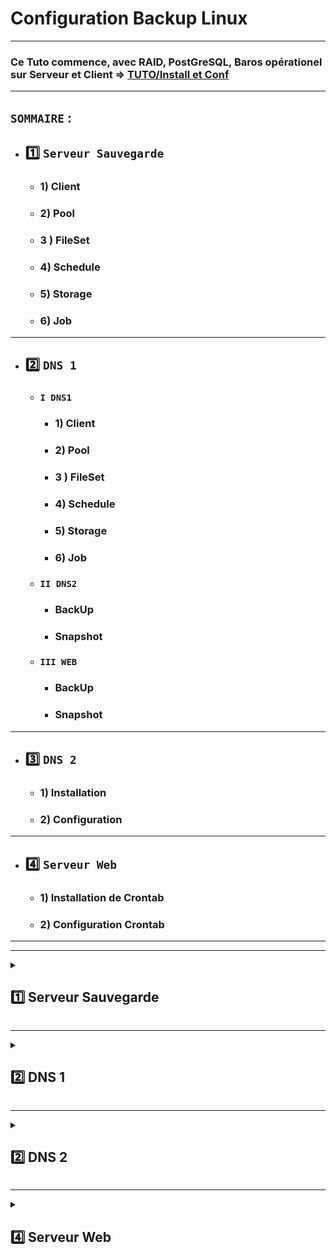 # Configuration Backup Linux

---

### Ce Tuto commence, avec RAID, PostGreSQL, Baros opérationel sur Serveur et Client  => [TUTO/Install et Conf](https://github.com/NALSED/TUTO/tree/main/PERSO/Bareos)

---

## `SOMMAIRE` : 

* ## 1️⃣ `Serveur Sauvegarde`

   * ### 1) Client

   * ### 2) Pool

   * ### 3 ) FileSet

   * ### 4) Schedule

   * ### 5) Storage

   * ### 6) Job

---

* ## 2️⃣ `DNS 1`

   * ### `I DNS1`
  
      * ### 1) Client

      * ### 2) Pool

      * ### 3 ) FileSet

      * ### 4) Schedule

      * ### 5) Storage

      * ### 6) Job
    
    * ### `II DNS2 `
       * ### BackUp
       * ### Snapshot
    
    * ### `III WEB`
       * ### BackUp
       * ### Snapshot


---

* ## 3️⃣ `DNS 2`

   * ### 1) Installation 
 
   * ### 2) Configuration 
   

---

* ## 4️⃣ `Serveur Web`

    * ### 1) Installation de Crontab
 
    * ### 2) Configuration Crontab
   
 
   
---
---



<details>
<summary>
<h2>
1️⃣ Serveur Sauvegarde
</h2>
</summary>

# IP `192.168.0.141`

### 1) Client /etc/bareos/bareos-dir.d/client/bareos-fd.conf

	Client {
  		Name = bareos-fd
  	Description = "Client resource of the Director itself."
  	Address = localhost
  	Password = "ovLMok3+oAco4yStWjc7IDCdll89/ecfz3vhXEconEoB"          # password for FileDaemon
		}

---

### 2) Pool FULL un par mois /etc/bareos/bareos-dir.d/pool/poolsaveback.conf

    Pool {
        Name = poolsaveback
        Pool Type = Backup
        Recycle = yes
        AutoPrune = yes

    # Garder les volumes (Full et Incrémentaux) pendant 60 jours
    Volume Retention = 60 days

    # Un volume peut être utilisé pendant 30 jours
        Volume Use Duration = 30 days

    # Maximum de 12 volumes
        Maximum Volumes = 12

    # Le volume deviens recyclable après 1 jour, donc à la prochaine sauvegarde
        Volume Retention = 1d

    # Recyclage des volumes
        Recycle = yes

    # Format du label des volumes
        Label Format = BackupSave-
    }


--- 
### 3 ) FileSet /etc/bareos/bareos-dir.d/fileset/filesaveback.conf

     		 FileSet {
                # Nom du FileSet
                Name = filesaveback


                # A inclure pour la sauvegarde
                Include {

                        Options {

                                # Utilise MD5 pour vérifier les fichiers
                                signature = MD5

                                # Ne met pas à jour l'horodatage des fichiers
                                noatime = yes



                                }

                                File = "/home/sednal/bareos"
                                File = "/etc/bareos"
                                }


                                # exclu de la sauvegarde
                                Exclude {

                                        File = "/etc/bareos/.rndpwd"
                                        File = "/home/sednal/.bash_history"
                                        File = "/home/sednal/.bash_logout"
                                        File = "/home/sednal/.bashrc"
                                        File = "/home/sednal/.local"
                                        File = "/home/sednal/.profile"
                                        File = "/home/sednal/.wget-hsts"
					File = "/home/sednal/SnapshotSave"
                                        }

        }

---

### 4) Schedule /etc/bareos/bareos-dir.d/schedule/schsaveback.conf


		Schedule {
                        Name = schsaveback

                        # Full chaque 1er dimanche du mois
                        Run = Full 1st sun at 12:30

                        # Incrémental les autres dimanches
                        Run = Incremental 2nd-5th sun at 12:30
                        }



---
### 5) Storage /etc/bareos/bareos-dir.d/storage/storsaveback.conf

    Storage {
      Name = storsaveback
      Address = 192.168.0.141                # N.B. Use a fully qualified name here (do not use "localhost" here).
      Password = "ZsjQIPmoToPcOM7NSAXu5R84VyRSsD68osZfCHCdu+D/"
      Device = RAID
      Media Type = File
    }

---

### 6) Job /etc/bareos/bareos-dir.d/job/jobsaveback.conf



		Job {
                Name = jobsaveback
                Type = Backup
                Client = bareos-fd
                FileSet = filesaveback
                Schedule = schsaveback
                Storage = storsaveback
                Pool = poolsaveback
                Messages = Standard
                Priority = 10
                }

</details>

---

<details>
<summary>
<h2>
2️⃣ DNS 1
</h2>
</summary>

## Cette partie contient plusieurs sous-partie, du fait du transferts des Sauvegardes et Snapshot de DNS2 et WEB ers DNS1.
## Ces sous partie seront organisées de la manières suivante :

* ## `I) DNS1` Backup Uniquement , snapshot dispo [ici](https://github.com/NALSED/TUTO/blob/main/PERSO/SAUVEGARDE/SNAPSHOT/Linux.md#ii-sauvegarde-sur-serveur-bareos-3)

* ## `II) DNS2`=> BackUp et Snapshot Réalisé ici car les données sont à présente et "Récoltable" par Bareos sur DNS1

* ## `III) WEB`=> BackUp et Snapshot Réalisé ici car les données sont à présente et "Récoltable" par Bareos sur DNS1


<details>
<summary>
<h2>
I DNS1
</h2>
</summary>

# IP `192.168.0.241`

### Ce Tuto commence après l'intallation du client sur le rasberry-pi voir [ici](https://github.com/NALSED/TUTO/blob/main/PERSO/Bareos/-5-Installation-Client.md#2%EF%B8%8F%E2%83%A3-instalation-client-bareos-linux-1)



### 1) Client /etc/bareos/bareos-dir.d/client/dns1.conf

      	Client {
        	Name = DNS1-fd
       		Address = 192.168.0.241
        	FDPort = 9102
        	Catalog = MyCatalog
        	Password = "sednal"
        	}


---

### 2) Pool FULL un par mois fev jun et oct  /etc/bareos/bareos-dir.d/pool/pooldns1back.conf

    Pool {
        Name = pooldns1back
        Pool Type = Backup
        Recycle = yes
        AutoPrune = yes

    # Garder les volumes (Full et Incrémentaux) pendant 60 jours
    Volume Retention = 60 days

    # Un volume peut être utilisé pendant 30 jours
        Volume Use Duration = 30 days

    # Maximum de 12 volumes
        Maximum Volumes = 12

    # 1 job par volume
        Maximum Volume Jobs = 1

    # Format du label des volumes
        Label Format = BackupDns1-
    }  


--- 
### 3 ) FileSet /etc/bareos/bareos-dir.d/fileset/filedns1back.conf

     	FileSet {

        # Nom du FileSet
        Name = filedns1back
                # A inclure pour la sauvegarde
                Include {

                        Options {
                        # Ne met pas à jour l'horodatage des fichiers
                        noatime = yes
                        # Utilise MD5 pour vérifier les fichiers
                        signature = MD5

                                }
                                File = /home/sednal
                                }
                # Exclu de la sauvegarde
                Exclude {
                        File = /home/sednal/.wget-hsts
                        File = /home/sednal/.bash_history
                        File = /home/sednal/.profile
                        File = /home/sednal/.bashrc
                        File = /home/sednal/.bash_logout
                        File = /home/sednal/.local
                        File = /home/sednal/.lesshst
                        File = /home/sednal/TotalDNS2
                        File = /home/sednal/SnapshotDNS1
                        File = /home/sednal/TotalWeb
                        }



        }



        }


---

### 4) Schedule /etc/bareos/bareos-dir.d/schedule/schdns1back.conf


		Schedule {
        		Name = schdns1back

        		# Full chaque 1er dimanche du mois de fevrier juin et octobre
       			 Run = Full 1st sun at 10:30 feb
        		 Run = Full 1st sun at 10:30 jun
        		 Run = Full 1st sun at 10:30 oct
       			 }
---
### 5) Storage /etc/bareos/bareos-dir.d/storage/stordns1back.conf

    Storage {
      Name = stordns1back
      Address = 192.168.0.141                # N.B. Use a fully qualified name here (do not use "localhost" here).
      Password = "ZsjQIPmoToPcOM7NSAXu5R84VyRSsD68osZfCHCdu+D/"
      Device = RAID
      Media Type = File
    }


---

### 6) Job /etc/bareos/bareos-dir.d/job/jobdns1back.conf



	Job {
                Name = jobdns1back
                Type = Backup
                Client = DNS1
                FileSet = filedns1back
                Schedule = schdns1back
                Storage = stordns1back
                Pool = pooldns1back
                Messages = Standard
                Priority = 10
                }

</details>

---

<details>
<summary>
<h2>
II) DNS2  
</h2>
</summary>

## I) BackUp DNS2
## II) SnapShot DNS2
---

## `I) BackUp DNS2`

### 1) Client /etc/bareos/bareos-dir.d/client/dns1.conf

      	Client {
        	Name = DNS1-fd
       		Address = 192.168.0.241
        	FDPort = 9102
        	Catalog = MyCatalog
        	Password = "sednal"
        	}

---

### 2) Pool FULL un par mois fev jun et oct  /etc/bareos/bareos-dir.d/pool/pooldns2back.conf

		Pool {
       			 Name = pooldns2back
       			 Pool Type = Backup
        		 Recycle = yes
        		 AutoPrune = yes

    			# Garder les volumes (Full et Incrémentaux) pendant 60 jours
    			Volume Retention = 60 days

    			# Un volume peut être utilisé pendant 30 jours
       			 Volume Use Duration = 30 days

    			# Maximum de 12 volumes
        		 Maximum Volumes = 12
    			# Le volume deviens recyclable après 1 jour, donc à la prochaine sauvegarde
        		 Volume Retention = 1d
    			# Recyclage des volumes
        		 Recycle = yes
    			# Format du label des volumes
        		 Label Format =  BackDns2-
    			}

---

### 3 ) FileSet /etc/bareos/bareos-dir.d/fileset/filedns2back.conf

			FileSet {

        			# Nom du FileSet
        			Name = filedns2back
                		# A inclure pour la sauvegarde
                		Include {

                       		 Options {
                        		# Ne met pas à jour l'horodatage des fichiers
                        		noatime = yes
                        		# Utilise MD5 pour vérifier les fichiers
                        		signature = MD5

                                	}
                                	File = /home/sednal/TotalDNS2/BackupDNS2/
                                	}
                		# Exclu de la sauvegarde
                		Exclude {
                        	File = /home/sednal/.wget-hsts
                        	File = /home/sednal/.bash_history
                        	File = /home/sednal/.profile
                        	File = /home/sednal/.bashrc
                        	File = /home/sednal/.bash_logout
                        	File = /home/sednal/.local
                        	File = /home/sednal/.lesshst
                        	File = /home/sednal/TotalWeb
                        	File = /home/sednal/TotalDNS2/SnapshotDNS2
                        	File = /home/sednal/youTube_ads_4_pi-hole
                        	}



        	}


---

### 4) Schedule /etc/bareos/bareos-dir.d/schedule/schdns2back.conf


		Schedule {
        		Name = schdns2back

        		# Full chaque 1er dimanche du mois
        		Run = Full 1st sun at 11:30 feb
        		Run = Full 1st sun at 11:30 jun
        		Run = Full 1st sun at 11:30 oct
        		}


---

### 5) Storage /etc/bareos/bareos-dir.d/storage/stordns2back.conf

    Storage {
      Name = stordns2back
      Address = 192.168.0.141                # N.B. Use a fully qualified name here (do not use "localhost" here).
      Password = "ZsjQIPmoToPcOM7NSAXu5R84VyRSsD68osZfCHCdu+D/"
      Device = RAID
      Media Type = File
    }

---

### 6) Job /etc/bareos/bareos-dir.d/job/jobdns2back.conf



	Job {
                Name = jobdns2back
                Type = Backup
                Client = DNS1
                FileSet = filedns2back
                Schedule = schdns2back
                Storage = stordns2back
                Pool = pooldns2back
                Messages = Standard
                Priority = 10
                }


---
---

## `II) SnapShot DNS2` 

### 1) Client /etc/bareos/bareos-dir.d/client/dns1.conf

      	Client {
        	Name = DNS1-fd
       		Address = 192.168.0.241
        	FDPort = 9102
        	Catalog = MyCatalog
        	Password = "sednal"
        	}

---

### 2) Pool FULL un par mois fev jun et oct  /etc/bareos/bareos-dir.d/pool/pooldns2snap.conf

		Pool {
        		Name = pooldns2snap
        		Pool Type = Backup
        		Recycle = yes
        		AutoPrune = yes

    		# Garder les volumes (Full et Incrémentaux) pendant 60 jours
    		Volume Retention = 60 days

    		# Un volume peut être utilisé pendant 30 jours
        	Volume Use Duration = 30 days

    		# Maximum de 12 volumes
        	Maximum Volumes = 12
    		# Le volume deviens recyclable après 1 jour, donc à la prochaine sauvegarde
        	Volume Retention = 1d
    		# Recyclage des volumes
        	Recycle = yes
    		# Format du label des volumes
        	Label Format = SnapDns2-
    		}

---

### 3 ) FileSet /etc/bareos/bareos-dir.d/fileset/filedns2snap.conf

			FileSet {

        			# Nom du FileSet
        			Name = filedns2snap
                		# A inclure pour la sauvegarde
                		Include {

                        		Options {
                        		# Ne met pas à jour l'horodatage des fichiers
                        		noatime = yes
                        		# Utilise MD5 pour vérifier les fichiers
                       		 signature = MD5

                                		}
                                	File = /home/sednal/TotalDNS2/SnapshotDNS2/
                               			 }
                		# Exclu de la sauvegarde
               		 Exclude {
                        File = /home/sednal/.wget-hsts
                        File = /home/sednal/.bash_history
                        File = /home/sednal/.profile
                        File = /home/sednal/.bashrc
                        File = /home/sednal/.bash_logout
                        File = /home/sednal/.local
                        File = /home/sednal/.lesshst
                        File = /home/sednal/TotalDN2/BackupDNS2
                        File = /home/sednal/TotalWeb
                        File = /home/sednal/SnapshotDNS1
                        File = /home/sednal/youTube_ads_4_pi-hole

                        }



       		 }


---

### 4) Schedule /etc/bareos/bareos-dir.d/schedule/schdns2snap.conf


		Schedule {
        		Name = schdns2snap

        		# Full chaque 1er dimanche du mois
        		Run = Full 1st sun at 11:00 feb
        		Run = Full 1st sun at 11:00 jun
        		Run = Full 1st sun at 11:00 oct
        		}


---

### 5) Storage /etc/bareos/bareos-dir.d/storage/stordns2snap.conf

    Storage {
      Name = stordns2snap
      Address = 192.168.0.141                # N.B. Use a fully qualified name here (do not use "localhost" here).
      Password = "ZsjQIPmoToPcOM7NSAXu5R84VyRSsD68osZfCHCdu+D/"
      Device = SNAP
      Media Type = File
    }

---

### 6) Job /etc/bareos/bareos-dir.d/job/jobdns2snap.conf



	 Job {
                Name = jobdns2snap
                Type = Backup
                Client = DNS1
                FileSet = filedns2snap
                Schedule = schdns2snap
                Storage = stordns2snap
                Pool = pooldns2snap
                Messages = Standard
                Priority = 10
                }
























</details>

---


<details>
<summary>
<h2>
III) WEB 
</h2>
</summary>

## I) BackUp Web
## II) SnapShot Web

 ---

## `I) BackUp Web`

### 1) Client /etc/bareos/bareos-dir.d/client/dns1.conf

      	Client {
        	Name = DNS1-fd
       		Address = 192.168.0.241
        	FDPort = 9102
        	Catalog = MyCatalog
        	Password = "sednal"
        	}

---

### 2) Pool FULL un par mois fev jun et oct  /etc/bareos/bareos-dir.d/pool/poolwebback.conf

		Pool {
       			 Name = poolwebback
       			 Pool Type = Backup
        		 Recycle = yes
        		 AutoPrune = yes

    			# Garder les volumes (Full et Incrémentaux) pendant 60 jours
    			Volume Retention = 60 days

    			# Un volume peut être utilisé pendant 30 jours
       			 Volume Use Duration = 30 days

    			# Maximum de 12 volumes
        		 Maximum Volumes = 12
    			# Le volume deviens recyclable après 1 jour, donc à la prochaine sauvegarde
        		 Volume Retention = 1d
    			# Recyclage des volumes
        		 Recycle = yes
    			# Format du label des volumes
        		 Label Format = BackWeb-
    			}

---

### 3 ) FileSet /etc/bareos/bareos-dir.d/fileset/filewebback.conf

			FileSet {

        			# Nom du FileSet
        			Name = filewebback
                		# A inclure pour la sauvegarde
                		Include {

                        	Options {
                       		# Ne met pas à jour l'horodatage des fichiers
                        	noatime = yes
                        	# Utilise MD5 pour vérifier les fichiers
                        	signature = MD5

                                	}
                                	File = /home/sednal/TotalWeb/BackupWeb
                                	}
                		# Exclu de la sauvegarde
                		Exclude {
                        	File = /home/sednal/.wget-hsts
                        	File = /home/sednal/.bash_history
                        	File = /home/sednal/.profile
                        	File = /home/sednal/.bashrc
                        	File = /home/sednal/.bash_logout
                        	File = /home/sednal/.local
                        	File = /home/sednal/.lesshst
                        	File = /home/sednal/TotalDNS2
                        	File = /home/sednal/TotalWeb/SnapshotWeb
                        	File = /home/sednal/youTube_ads_4_pi-hole
                        		}



        				}


        		}


---

### 4) Schedule /etc/bareos/bareos-dir.d/schedule/schwebback.conf


		Schedule {
        		Name = schwebback

        		# Full chaque 1er dimanche du mois de fevrier juin et octobre
        		Run = Full 1st sun at 09:30 feb
        		Run = Full 1st sun at 09:30 jun
		        Run = Full 1st sun at 09:30 oct
        		}


---

### 5) Storage /etc/bareos/bareos-dir.d/storage/stordns1snap.conf

    Storage {
      Name = storwebback
      Address = 192.168.0.141                # N.B. Use a fully qualified name here (do not use "localhost" here).
      Password = "ZsjQIPmoToPcOM7NSAXu5R84VyRSsD68osZfCHCdu+D/"
      Device = RAID
      Media Type = File
    }

---

### 6) Job /etc/bareos/bareos-dir.d/job/jobwebback.conf



	Job {
                Name = jobwebback
                Type = Backup
                Client = DNS1
                FileSet = filedns1snap
                Schedule = schdns1snap
                Storage = stordns1snap
                Pool = pooldns1snap
                Messages = Standard
                Priority = 10
                }


## `II) SnapShotWeb`

### 1) Client /etc/bareos/bareos-dir.d/client/dns1.conf

      	Client {
        	Name = DNS1-fd
       		Address = 192.168.0.241
        	FDPort = 9102
        	Catalog = MyCatalog
        	Password = "sednal"
        	}

---

### 2) Pool FULL un par mois fev jun et oct  /etc/bareos/bareos-dir.d/pool/pooldns1snap.conf

			Pool {
        			Name = poolwebsnap
        			Pool Type = Backup
        			Recycle = yes
        			AutoPrune = yes

    			# Garder les volumes (Full et Incrémentaux) pendant 60 jours
    			Volume Retention = 60 days

    			# Un volume peut être utilisé pendant 30 jours
        		Volume Use Duration = 30 days

    			# Maximum de 12 volumes
        		Maximum Volumes = 12
    			# Le volume deviens recyclable après 1 jour, donc à la prochaine sauvegarde
        		Volume Retention = 1d
    			# Recyclage des volumes
        		Recycle = yes
    			# Format du label des volumes
        		Label Format = SnapWeb-
    			}

---

### 3 ) FileSet /etc/bareos/bareos-dir.d/fileset/filewebsnap.conf

			FileSet {

       			 # Nom du FileSet
        		Name = filewebsnap
               		# A inclure pour la sauvegarde
               		 Include {

                        Options {
                        # Ne met pas à jour l'horodatage des fichiers
                        noatime = yes
                        # Utilise MD5 pour vérifier les fichiers
                        signature = MD5

                                }
                                File = /home/sednal//TotalWeb/SnapshotWeb/
                                }
                # Exclu de la sauvegarde
                Exclude {
                        File = /home/sednal/.wget-hsts
                        File = /home/sednal/.bash_history
                        File = /home/sednal/.profile
                        File = /home/sednal/.bashrc
                        File = /home/sednal/.bash_logout
                        File = /home/sednal/.local
                        File = /home/sednal/.lesshst
                        File = /home/sednal/TotalDNS2
                        File = /home/sedna/SnapshotDNS1
                        File = /home/sednal/youTube_ads_4_pi-hole
                        File = /home/sednal/TotalWeb/BackupWeb
                        }



        }



---

### 4) Schedule /etc/bareos/bareos-dir.d/schedule/schdns1snap.conf


		Schedule {
        		Name = schwebsnap

       		 	# Full chaque 1er dimanche du mois de fevrier juin et octobre
        		Run = Full 1st sun at 09:00 feb
        		Run = Full 1st sun at 09:00 jun
        		Run = Full 1st sun at 09:00 oct
        }


---

### 5) Storage /etc/bareos/bareos-dir.d/storage/storwebsnap.conf

    Storage {
      Name = storwebsnap
      Address = 192.168.0.141                # N.B. Use a fully qualified name here (do not use "localhost" here).
      Password = "ZsjQIPmoToPcOM7NSAXu5R84VyRSsD68osZfCHCdu+D/"
      Device = SNAP
      Media Type = File
    }
---

### 6) Job /etc/bareos/bareos-dir.d/job/jobwebsnap.conf



	Job {
                Name = jobwebsnap
                Type = Backup
                Client = DNS1
                FileSet = filewebsnap
                Schedule = schwebsnap
                Storage = storwebsnap
                Pool = poolwebsnap
                Messages = Standard
                Priority = 10
                }

      





















 
</details>











</details>

---

<details>
<summary>
<h2>
2️⃣ DNS 2
</h2>
</summary>

# IP `192.168.0.210`

### 1) Installation de Crontab
 
### Installation
	sudo apt install cron
	crontab -e
![image](https://github.com/user-attachments/assets/3b481e6e-7362-43f9-b919-92d6e9f88d67)

### Choisir l'éditeur => 1
### si erreur
  	select-editor # et changer


---





### 2) Configuration Crontab


### 2.1) Copie des backup
		0 2 1 2,6,10 * cp -r /etc/bind/ /home/sednal/TotalDNS2/BackupDns2 >> /var/log/backupdns2.log 2>&1
	

### 2.3) Copier sur DNS1
		0 3 1 2,6,10 *  rsync -a /home/sednal/TotalDns2/ sednal@192.168.0.241:/home/sednal/TotalDns2/ >> /var/log/rsynctotaldns2.log 2>&1


### 2.4) 📝 FICHIER CRON COMPLET
![image](https://github.com/user-attachments/assets/07e82874-bc73-4f26-9696-c01cf32c6e66)






### ⚠️ UN DOSSIER IDENTIQUE A CELUI DE DNS2 DOIT ETRE CREER SUR DNS1
### Sur DNS1
     chown -R sednal:sednal /home/sednal/TotalDNS2
     chmod -R u+rwX /home/sednal/TotalDNS2

### Sans ça les copies Rsync ne fontionnerons pas...


 

</details>

---

<details>
<summary>
<h2>
4️⃣ Serveur Web
</h2>
</summary>

# IP `192.168.0.122`

### Installation
	sudo apt install cron
	crontab -e
![image](https://github.com/user-attachments/assets/3b481e6e-7362-43f9-b919-92d6e9f88d67)

### Choisir l'éditeur => 1
### si erreur
  	select-editor # et changer


---

### 2) Configuration Crontab


### 2.1) Copie des backup
		45 9 * * 0 cp -r /etc/var/www/html/ /home/sednal/BackupWeb


### 2.3) Copier sur DNS1
		45 01 * * 0 rsync -a /home/sednal/TotalWeb/ sednal@192.168.0.241:/home/sednal/TotalWeb/


### 2.4) 📝 FICHIER CRON COMPLET
![image](https://github.com/user-attachments/assets/cf679e0a-c58e-45b5-814f-5e79ed6d815a)



### ⚠️ UN DOSSIER IDENTIQUE A CELUI DE DNS2 DOIT ETRE CREER SUR DNS1
### Sur DNS1
     chown -R sednal:sednal /home/sednal/TotalDNS2
     chmod -R u+rwX /home/sednal/TotalDNS2

### Sans ça les copies Rsync ne fontionnerons pas...




















</details>

